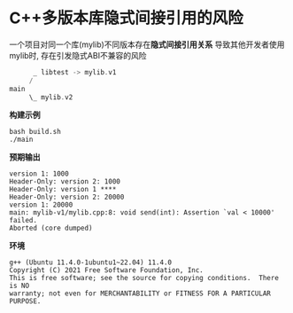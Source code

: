 # C++多版本库隐式间接引用的风险

一个项目对同一个库(mylib)不同版本存在**隐式间接引用关系**
导致其他开发者使用mylib时, 存在引发隐式ABI不兼容的风险

```cpp
      _ libtest -> mylib.v1
     /
main
     \_ mylib.v2
```

**构建示例**
```
bash build.sh
./main
```

**预期输出**
```text
version 1: 1000
Header-Only: version 2: 1000
Header-Only: version 1 ****
Header-Only: version 2: 20000
version 1: 20000
main: mylib-v1/mylib.cpp:8: void send(int): Assertion `val < 10000' failed.
Aborted (core dumped)
```

**环境**

```text
g++ (Ubuntu 11.4.0-1ubuntu1~22.04) 11.4.0
Copyright (C) 2021 Free Software Foundation, Inc.
This is free software; see the source for copying conditions.  There is NO
warranty; not even for MERCHANTABILITY or FITNESS FOR A PARTICULAR PURPOSE.
```